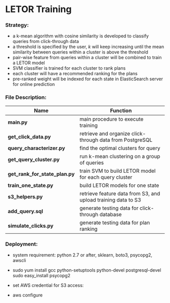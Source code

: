 # LETOR Training

### Strategy:
- a k-mean algorithm with cosine similarity is developed to classify queries from click-through data
- a threshold is specified by the user, _k_ will keep increasing until the mean similarity between queries within a cluster is above the threshold
- pair-wise feature from queries within a cluster will be combined to train a LETOR model
- SVM classifier is trained for each cluster to rank plans
- each cluster will have a recommended ranking for the plans
- pre-ranked weight will be indexed for each state in ElasticSearch server for online prediction

### File Description:
Name|Function
---|---
**main.py** | main procedure to execute training
**get_click_data.py** | retrieve and organize click-through data from PostgreSQL
**query_characterizer.py** | find the optimal clusters for query
**get_query_cluster.py** | run k-mean clustering on a group of queries
**get_rank_for_state_plan.py** | train SVM to build LETOR model for each query cluster
**train_one_state.py** | build LETOR models for one state
**s3_helpers.py** | retrieve feature data from S3, and upload training data to S3
**add_query.sql** | generate testing data for click-through database
**simulate_clicks.py** | generate testing data for plan ranking

### Deployment:
- system requirement: python 2.7 or after, sklearn, boto3, psycopg2, awscli
- 
    sudo yum install gcc python-setuptools python-devel postgresql-devel
    sudo easy_install psycopg2
    
- set AWS credential for S3 access:
- 
    aws configure
